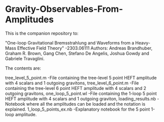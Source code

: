 # Gravity-Observables-From-Amplitudes

This is the companion repository to:

"One-loop Gravitational Bremsstrahlung and Waveforms from a Heavy-Mass Effective Field Theory"
-2303.06111
Authors:
Andreas Brandhuber, Graham R. Brown, Gang Chen, Stefano De Angelis, Joshua Gowdy and Gabriele Travaglini.

The contents are: 

tree_level_5_point.m    -File containing the tree-level 5 point HEFT amplitude with 4 scalars and 1 outgoing gravitons,
tree_level_6_point.m    -File containing the tree-level 6 point HEFT amplitude with 4 scalars and 2 outgoing gravitons,
one_loop_5_point.wl     -File containing the 1-loop 5 point HEFT amplitude with 4 scalars and 1 outgoing graviton,
loading_results.nb	-Notebook where all the amplitudes can be loaded and the notation is explained.
1_loop_5_points_ex.nb	-Explanatory notebook for the 5 point  1-loop amplitude.





